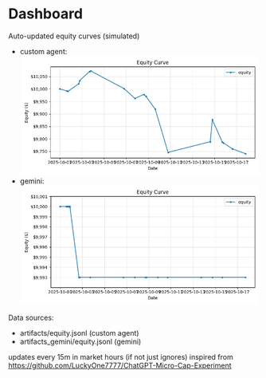 # Dashboard

Auto-updated equity curves (simulated)

- custom agent: ![Equity Curve](artifacts/equity.png?v=3dd982c)
- gemini: ![Equity Curve (Gemini)](artifacts_gemini/equity.png?v=3dd982c)

Data sources:
- artifacts/equity.jsonl (custom agent)
- artifacts_gemini/equity.jsonl (gemini)

updates every 15m in market hours (if not just ignores)
inspired from https://github.com/LuckyOne7777/ChatGPT-Micro-Cap-Experiment